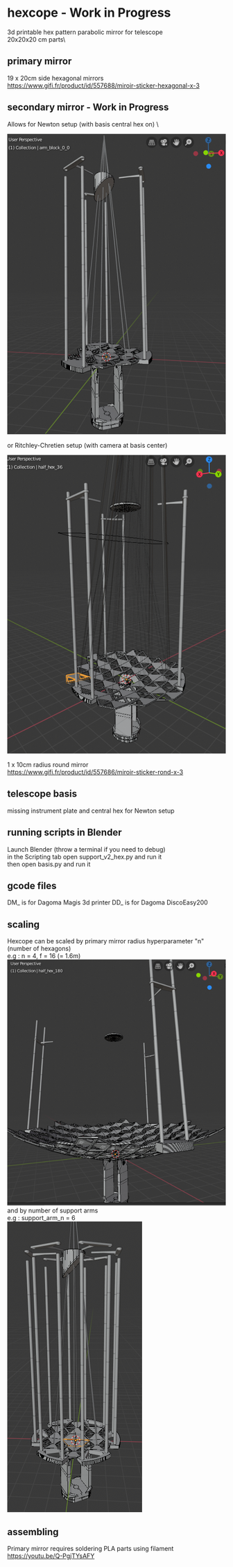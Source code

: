 # hexcope - **Work in Progress**

3d printable hex pattern parabolic mirror for telescope \
20x20x20 cm parts\

## primary mirror
19 x 20cm side hexagonal mirrors \
https://www.gifi.fr/product/id/557688/miroir-sticker-hexagonal-x-3

## secondary mirror - **Work in Progress**
Allows for Newton setup (with basis central hex on) \

![Capture](https://github.com/Dethcount/hexcope/blob/main/snapshot_newton.png?raw=true)

or Ritchley-Chretien setup (with camera at basis center)

![Capture](https://github.com/Dethcount/hexcope/blob/main/snapshot.png?raw=true)

1 x 10cm radius round mirror \
https://www.gifi.fr/product/id/557686/miroir-sticker-rond-x-3

## telescope basis
missing instrument plate and central hex for Newton setup

## running scripts in Blender
Launch Blender (throw a terminal if you need to debug) \
in the Scripting tab open support_v2_hex.py and run it \
then open basis.py and run it

## gcode files
DM_ is for Dagoma Magis 3d printer
DD_ is for Dagoma DiscoEasy200

## scaling
Hexcope can be scaled by primary mirror radius hyperparameter "n" (number of hexagons) \
e.g : n = 4, f = 16 (= 1.6m) \
![Capture](https://github.com/Dethcount/hexcope/blob/main/snapshot_scaling.png?raw=true)
\
and by number of support arms \
e.g : support_arm_n = 6 \
![Capture](https://github.com/Dethcount/hexcope/blob/main/snapshot_scaling_arms.png?raw=true)

## assembling
Primary mirror requires soldering PLA parts using filament \
https://youtu.be/Q-PgjTYsAFY
